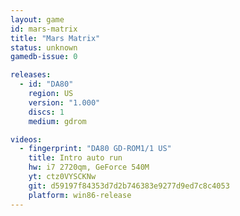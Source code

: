 ```yaml
---
layout: game
id: mars-matrix
title: "Mars Matrix"
status: unknown
gamedb-issue: 0

releases:
  - id: "DA80"
    region: US
    version: "1.000"
    discs: 1
    medium: gdrom

videos:
  - fingerprint: "DA80 GD-ROM1/1 US"
    title: Intro auto run
    hw: i7 2720qm, GeForce 540M
    yt: ctz0VYSCKNw
    git: d59197f84353d7d2b746383e9277d9ed7c8c4053
    platform: win86-release
---
```

